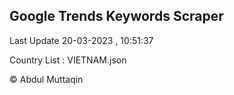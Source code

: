 

## Google Trends Keywords Scraper 
 
Last Update 20-03-2023 , 10:51:37

Country List :
VIETNAM.json



© Abdul Muttaqin 
